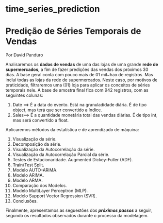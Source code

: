 # time_series_prediction
# Predição de Séries Temporais de Vendas

Por David Panduro

Analisaremos os **dados de vendas** de uma das lojas de uma grande **rede de supermercados**, a fim de fazer predições das vendas dos próximos 30 dias. 
A base geral conta com pouco mais de 01 mil~hao de registros. Mas inclui todas as lojas da rede de supermercados. Neste caso, por motivos de praticidade, filtraremos uma (01) loja para aplicar os conceitos de séries temporais nele. A base de amostra final fica com 942 registros, com as seguintes colunas:

  01. Date ==> É a data do evento. Está na granuladidade diária. É de tipo object, mas terá que ser convertido a índice.
  02. Sales==> É a quantidade monetária total das vendas diárias. É de tipo int, mas será convertido a float.
     
Aplicaremos métodos da estatística e de aprendizado de máquina:
  01. Visualização da série.
  02. Decomposição da série.
  03. Visualização da Autocorrelação da série.
  04. Visualização da Autocorrelação Parcial da série.
  05. Testes de Estacionaridade. Augmented Dickey-Fuller (ADF).
  06. Train/Test Split.
  07. Modelo AUTO-ARIMA.
  08. Modelo ARIMA.
  09. Modelo ARMA.
  10. Comparação dos Modelos.
  11. Modelo MultiLayer Perceptron (MLP).
  12. Modelo Support Vector Regression (SVR).
  13. Conclusões.

Finalmente, apresentamos as seguestões dos **_próximos passos_** a seguir, segundo os resultados observados durante o processo da modelagem.

